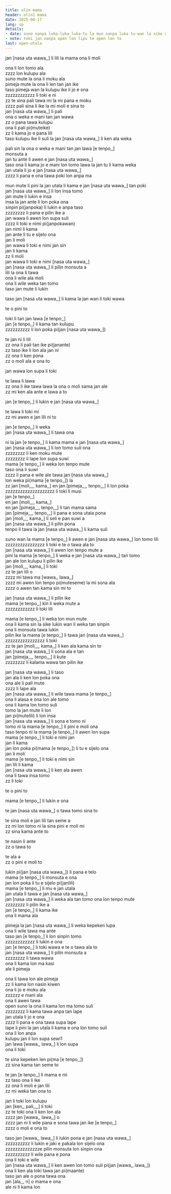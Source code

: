 ```yaml
---
title: olin mama
header: olin1 mama
date: 2025-08-17
lang: sp
details:
- date: suno nanpa luka-luka luka-tu la mun nanpa luka tu-wan la sike nanpa owe mute1 mute1 wan
- note: toki jan nanpa open lon lipu te open lon to
last: open-utala
---
```


jan [nasa uta wawa,,] li lili la mama ona li moli

ona li lon tomo ala  
zzzz lon kulupu ala  
suno mute la ona li moku ala  
pimeja mute la ona li len tan jan ike  
taso pimeja wan la kulupu ike li jo e ona  
zzzzzzzzzzzz li toki e ni  
zz te sina pali tawa mi la mi pana e moku  
zzzz pali sina li ike la mi moli e sina to  
jan [nasa uta wawa,,] li pali  
ona o weka e mani tan jan wawa  
zz o pana tawa kulupu  
ona li pali pi(muteike)  
zz li kama jo e pana lili  
taso kulupu ike li suli la jan [nasa uta wawa,,] li ken ala weka

pali sin la ona o weka e mani tan jan lawa [e tenpo,,]  
monsuta a  
jan tu ante li awen e jan [nasa uta wawa,,]  
taso ona li kama jo e mani lon tomo lawa la jan tu li kama weka  
jan utala li jo e jan [nasa uta wawa,,]  
zzzz li pana e ona tawa poki lon anpa ma

mun mute li pini la jan utala li kama e jan [nasa uta wawa,,] tan poki  
jan [nasa uta wawa,,] li lon insa tomo  
jan mute li lukin e insa  
insa la jan ante li lon poka ona  
sinpin pi(janpoka) li lukin e anpa taso  
zzzzzzzz li pana e pilin ike a  
jan wawa li awen lon supa suli  
zzzz li toki e nimi pi(janpokawan)  
jan nimi li kama  
jan ante li tu e sijelo ona  
jan li moli  
jan wawa li toki e nimi jan sin  
jan li kama  
zz li moli  
jan wawa li toki e nimi [nasa uta wawa,,]  
jan [nasa uta wawa,,] li pilin monsuta a  
lili la ona li tawa  
ona li wile ala moli  
ona li wile weka tan tomo  
taso jan mute li lukin

taso jan [nasa uta wawa,,] li kama la jan wan li toki wawa

te o pini to

toki li tan jan lawa [e tenpo,,]  
jan [e tenpo,,] li kama tan kulupu  
zzzzzzzzzz li lon poka pi(jan [nasa uta wawa,,])

te jan ni li lili  
zz ona li pali tan ike pi(janante)  
zz taso ike li lon ala jan ni  
zz ona li ken pona  
zz o moli ala e ona to

jan wawa lon supa li toki

te lawa li lawa  
zz ona li ike tawa lawa la ona o moli sama jan ale  
zz mi ken ala ante e lawa a to

jan [e tenpo,,] li lukin e jan [nasa uta wawa,,]

te lawa li toki mi  
zz mi awen e jan lili ni to

jan [e tenpo,,] li weka  
jan [nasa uta wawa,,] li tawa ona

ni la jan [e tenpo,,] li kama mama e jan [nasa uta wawa,,]  
jan [nasa uta wawa,,] li lon tomo suli ona  
zzzzzzzz li ken moku mute  
zzzzzzzz li lape lon supa suwi  
mama [e tenpo,,] li weka lon tenpo mute  
taso ona li suwi  
zzzz li pana e wile ale tawa jan [nasa uta wawa,,]  
lon weka pi(mama [e tenpo,,]) la  
zz jan [moli,,,, kama,,] en jan [pimeja,,,, tenpo,,,] li lon poka  
zzzzzzzzzzzzzzzzzzzz li toki li musi  
jan [e tenpo,,]  
en jan [moli,,,, kama,,]  
en jan [pimeja,,,, tenpo,,,] li tan mama sama  
jan [pimeja,,,, tenpo,,,] li pana e sona utala pona  
jan [moli,,,, kama,,] li seli e pan suwi a  
jan [nasa uta wawa,,] li pilin pona  
tenpo li tawa la jan [nasa uta wawa,,] li kama suli

suno wan la mama [e tenpo,,] li awen e jan [nasa uta wawa,,] lon tomo lili  
zzzzzzzzzzzzzzzz li toki e te o tawa ala to  
jan [nasa uta wawa,,] li awen lon tenpo mute a  
pini la mama [e tenpo,,] li weka e jan [nasa uta wawa,,] tan tomo  
jan ale lon kulupu li pilin ike  
jan [moli,,,, kama,,] li toki  
zz te jan lili o  
zzzz mi tawa ma [wawa,, lawa,,]  
zzzz mi awen lon tenpo pi(muteseme) la mi sona ala  
zzzz o awen tan kama sin mi to  
 
jan [nasa uta wawa,,] li pilin ike  
mama [e tenpo,,] kin li weka mute a  
zzzzzzzzzzzz li toki lili

mama [e tenpo,,] li weka lon mun mute  
ona li kama sin la sike lukin wan li weka tan sinpin  
ona li monsuta tawa lukin  
pilin ike la mama [e tenpo,,] li tawa jan [nasa uta wawa,,]  
zzzzzzzzzzzzzzzz li toki  
zz te jan [moli,,,, kama,,] li ken ala kama sin to  
jan [nasa uta wawa,,] li sona ala e tan  
jan [pimeja,,,, tenpo,,,] li kute  
zzzzzzzz li kalama wawa tan pilin ike

jan [nasa uta wawa,,] li taso  
jan ala li ken lon poka ona  
ona ale li pali mute  
zzzz li lape ala  
jan [nasa uta wawa,,] li wile tawa mama [e tenpo,,]  
ona li alasa e ona lon ale tomo  
ona li kama lon tomo suli  
tomo la jan mute li lon  
jan pi(mutelili) li lon insa  
jan [nasa uta wawa,,] li sona e tomo ni  
tomo ni la mama [e tenpo,,] li pini e moli ona  
taso tenpo ni la mama [e tenpo,,] li awen lon supa  
mama [e tenpo,,] li toki e nimi jan  
jan li kama  
jan lon poka pi(mama [e tenpo,,]) li tu e sijelo ona  
jan li moli  
mama [e tenpo,,] li toki e nimi sin  
jan lili li kama  
jan [nasa uta wawa,,] li ken ala awen  
ona li tawa insa tomo  
zz li toki

te o pini to

mama [e tenpo,,] li lukin e ona

te jan [nasa uta wawa,,] o tawa tomo sina to

te sina moli e jan lili tan seme a  
zz mi lon tomo ni la sina pini e moli mi  
zz sina kama ante to

te nasin li ante  
zz o tawa to

te ala a  
zz o pini e moli to

lukin pi(jan [nasa uta wawa,,]) li pana e telo  
mama [e tenpo,,] li monsuta e ona  
jan lon poka li tu e sijelo pi(janlili)  
mama [e tenpo,,] li mu e jan utala  
jan utala li tawa e jan [nasa uta wawa,,]  
jan [nasa uta wawa,,] li weka ala tan tomo ona lon tenpo mute  
zzzzzzzz li pilin ike a  
jan [e tenpo,,] li kama ike  
ona li mama ala

pimeja la jan [nasa uta wawa,,] li weka kepeken lupa  
ona li wile tawa ma ante  
taso jan [e tenpo,,] li lon sinpin tomo  
zzzzzzzzzzzz li lukin e ona  
jan [e tenpo,,] li toki wawa e te o tawa ala to  
jan [nasa uta wawa,,] li pilin monsuta a  
zzzzzzzz li tawa wawa  
ona li kama lon ma kasi  
ale li pimeja

ona li tawa lon ale pimeja  
zz li kama lon nasin kiwen  
ona li jo e moku ala  
zzzzzz e mani ala  
ona li awen tawa  
open suno la ona li kama lon ma tomo suli  
zzzzzzzz li kama tawa anpa tan lape  
jan utala li jo e ona  
zzzz li pana e ona tawa supa lape  
lape li pini la jan utala li kama e ona lon tomo suli  
ona li lon anpa  
kulupu jan li lon supa sewi1  
jan lawa [wawa,, lawa,,] li lon supa  
ona li toki

te sina kepeken len pi(ma [e tenpo,,])  
zz sina kama tan seme to

te jan [e tenpo,,] li mama e mi  
zz taso ona li ike  
zz ona li moli e jan lili  
zz mi weka tan ona to

jan li toki lon kulupu  
jan [ken,, pali,,,,] li toki  
zz te toki ona li ken lon ala  
zzzz jan [wawa,, lawa,,] o  
zzzz jan ni li wile pana e sona tawa jan ike [e tenpo,,]  
zzzz o moli e ona to

taso jan [wawa,, lawa,,] li lukin pona e jan [nasa uta wawa,,]  
zzzzzzzzzz li lukin e jaki e pakala lon sijelo ona  
zzzzzzzzzzzzzze pilin monsuta lon sinpin ona  
zzzzzzzzzz li wile pana e pona  
ona li toki e wile  
jan [nasa uta wawa,,] li ken awen lon tomo suli pi(jan [wawa,, lawa,,])  
ona li ken ala toki tawa jan pi(maante)  
taso jan ale o pona tawa ona  
jan [ala,,, n] o mama e ona  
ale ni li kama lon
